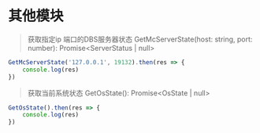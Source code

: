 # 其他模块

> 获取指定ip 端口的DBS服务器状态
> GetMcServerState(host: string, port: number): Promise<ServerStatus | null>

```typescript
GetMcServerState('127.0.0.1', 19132).then(res => {
    console.log(res)
})
```

> 获取当前系统状态
> GetOsState(): Promise<OsState | null>

```typescript
GetOsState().then(res => {
    console.log(res)
})
```